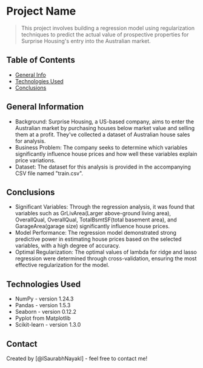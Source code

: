# Project Name
> This project involves building a regression model using regularization techniques to predict the actual value of prospective properties for Surprise Housing's entry into the Australian market.


## Table of Contents
* [General Info](#general-information)
* [Technologies Used](#technologies-used)
* [Conclusions](#conclusions)

<!-- You can include any other section that is pertinent to your problem -->

## General Information
- Background: Surprise Housing, a US-based company, aims to enter the Australian market by purchasing houses below market value and selling them at a profit. They've collected a dataset of Australian house sales for analysis.
- Business Problem: The company seeks to determine which variables significantly influence house prices and how well these variables explain price variations.
- Dataset: The dataset for this analysis is provided in the accompanying CSV file named "train.csv".

<!-- You don't have to answer all the questions - just the ones relevant to your project. -->

## Conclusions
- Significant Variables: Through the regression analysis, it was found that variables such as GrLivArea(Larger above-ground living area), OverallQual, OverallQual, TotalBsmtSF(total basement area), and GarageArea(garage size) significantly influence house prices.
- Model Performance: The regression model demonstrated strong predictive power in estimating house prices based on the selected variables, with a high degree of accuracy.
- Optimal Regularization: The optimal values of lambda for ridge and lasso regression were determined through cross-validation, ensuring the most effective regularization for the model.

<!-- You don't have to answer all the questions - just the ones relevant to your project. -->


## Technologies Used
- NumPy - version 1.24.3
- Pandas - version 1.5.3
- Seaborn - version 0.12.2
- Pyplot from Matplotlib
- Scikit-learn - version 1.3.0

<!-- As the libraries versions keep on changing, it is recommended to mention the version of library used in this project -->

<!-- ## Acknowledgements
Give credit here.
- This project was inspired by...
- References if any...
- This project was based on [this tutorial](https://www.example.com). -->


## Contact
Created by [@lSaurabhNayakl] - feel free to contact me!


<!-- Optional -->
<!-- ## License -->
<!-- This project is open source and available under the [... License](). -->

<!-- You don't have to include all sections - just the one's relevant to your project -->
